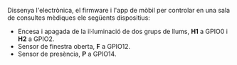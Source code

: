 Dissenya l'electrònica, el firmware i l'app de mòbil per controlar en una sala de consultes mèdiques ele següents dispositius: 
* Encesa i apagada de la il·luminació de dos grups de llums, **H1** a GPIO0 i **H2** a GPIO2.
* Sensor de finestra oberta, **F** a GPIO12.
* Sensor de presència, **P** a GPIO14.
